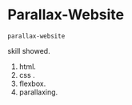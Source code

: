 # Parallax-Website

    parallax-website 


skill showed.
1. html.
2. css .
3. flexbox.
4. parallaxing.

